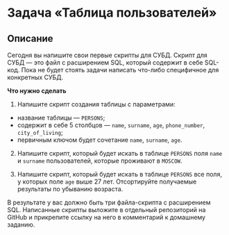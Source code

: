 # Задача «Таблица пользователей»

## Описание

Сегодня вы напишите свои первые скрипты для СУБД. Скрипт для СУБД — это файл с расширением SQL, который содержит в себе SQL-код. Пока не будет стоять задачи написать что-либо специфичное для конкретных СУБД.

**Что нужно сделать**

1. Напишите скрипт создания таблицы с параметрами:

 - название таблицы — `PERSONS`;
 - содержит в себе 5 столбцов — `name`, `surname`, `age`, `phone_number`, `city_of_living`;
 - первичным ключом будет сочетание `name`, `surname`, `age`.
 
2. Напишите скрипт, который будет искать в таблице `PERSONS` поля `name` и `surname` пользователей, которые проживают в `MOSCOW`.

3. Напишите скрипт, который будет искать в таблице `PERSONS` все поля, у которых поле `age` выше 27 лет. Отсортируйте получаемые результаты по убыванию возраста.

В результате у вас должно быть три файла-скрипта с расширением SQL. Написанные скрипты выложите в отдельный репозиторий на GitHub и прикрепите ссылку на него в комментарий к домашнему заданию.